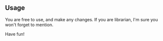 ## Usage

You are free to use, and make any changes. If you are librarian, I'm sure you won't forget to mention.

Have fun!